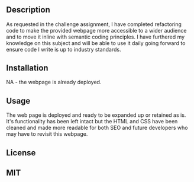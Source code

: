 # <Horiseon refactoring>

## Description

As requested in the challenge assignment, I have completed refactoring code to make the provided webpage more accessible to a wider audience and to move it inline with semantic coding principles. 
I have furthered my knowledge on this subject and will be able to use it daily going forward to ensure code I write is up to industry standards.

## Installation

NA - the webpage is already deployed.

## Usage

The web page is deployed and ready to be expanded up or retained as is.
It's functionality has been left intact but the HTML and CSS have been cleaned and made more readable for both SEO and future developers who may have to revisit this webpage.

## License

MIT
---

